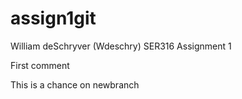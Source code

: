 # assign1git
William deSchryver (Wdeschry) SER316 Assignment 1

First comment

This is a chance on newbranch